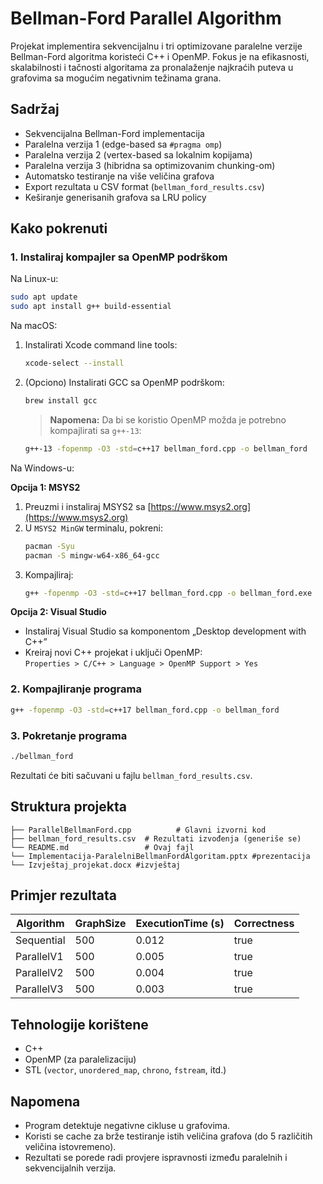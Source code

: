 # Bellman-Ford Parallel Algorithm

Projekat implementira sekvencijalnu i tri optimizovane paralelne verzije Bellman-Ford algoritma koristeći C++ i OpenMP. Fokus je na efikasnosti, skalabilnosti i tačnosti algoritama za pronalaženje najkraćih puteva u grafovima sa mogućim negativnim težinama grana.

## Sadržaj

- Sekvencijalna Bellman-Ford implementacija
- Paralelna verzija 1 (edge-based sa `#pragma omp`)
- Paralelna verzija 2 (vertex-based sa lokalnim kopijama)
- Paralelna verzija 3 (hibridna sa optimizovanim chunking-om)
- Automatsko testiranje na više veličina grafova
- Export rezultata u CSV format (`bellman_ford_results.csv`)
- Keširanje generisanih grafova sa LRU policy

## Kako pokrenuti

### 1. Instaliraj kompajler sa OpenMP podrškom

Na Linux-u:

```bash
sudo apt update
sudo apt install g++ build-essential
```

Na macOS:

1. Instalirati Xcode command line tools:
   ```bash
   xcode-select --install
   ```
2. (Opciono) Instalirati GCC sa OpenMP podrškom:
   ```bash
   brew install gcc
   ```
   > **Napomena:** Da bi se koristio OpenMP možda je potrebno kompajlirati sa `g++-13`:
   ```bash
   g++-13 -fopenmp -O3 -std=c++17 bellman_ford.cpp -o bellman_ford
   ```
Na Windows-u:

**Opcija 1: MSYS2**  
1. Preuzmi i instaliraj MSYS2 sa [https://www.msys2.org](https://www.msys2.org)  
2. U `MSYS2 MinGW` terminalu, pokreni:
   ```bash
   pacman -Syu
   pacman -S mingw-w64-x86_64-gcc
   ```
3. Kompajliraj:
   ```bash
   g++ -fopenmp -O3 -std=c++17 bellman_ford.cpp -o bellman_ford.exe
   ```

**Opcija 2: Visual Studio**  
- Instaliraj Visual Studio sa komponentom „Desktop development with C++”  
- Kreiraj novi C++ projekat i uključi OpenMP:  
  `Properties > C/C++ > Language > OpenMP Support > Yes`

### 2. Kompajliranje programa

```bash
g++ -fopenmp -O3 -std=c++17 bellman_ford.cpp -o bellman_ford
```

### 3. Pokretanje programa

```bash
./bellman_ford
```

Rezultati će biti sačuvani u fajlu `bellman_ford_results.csv`.

## Struktura projekta

```text
├── ParallelBellmanFord.cpp          # Glavni izvorni kod
├── bellman_ford_results.csv  # Rezultati izvođenja (generiše se)
└── README.md                 # Ovaj fajl
└── Implementacija-ParalelniBellmanFordAlgoritam.pptx #prezentacija
└── Izvještaj_projekat.docx #izvještaj
```

## Primjer rezultata

| Algorithm   | GraphSize | ExecutionTime (s) | Correctness |
|-------------|-----------|-------------------|-------------|
| Sequential  | 500       | 0.012             | true        |
| ParallelV1  | 500       | 0.005             | true        |
| ParallelV2  | 500       | 0.004             | true        |
| ParallelV3  | 500       | 0.003             | true        |

## Tehnologije korištene

- C++
- OpenMP (za paralelizaciju)
- STL (`vector`, `unordered_map`, `chrono`, `fstream`, itd.)

## Napomena

- Program detektuje negativne cikluse u grafovima.
- Koristi se cache za brže testiranje istih veličina grafova (do 5 različitih veličina istovremeno).
- Rezultati se porede radi provjere ispravnosti između paralelnih i sekvencijalnih verzija.


